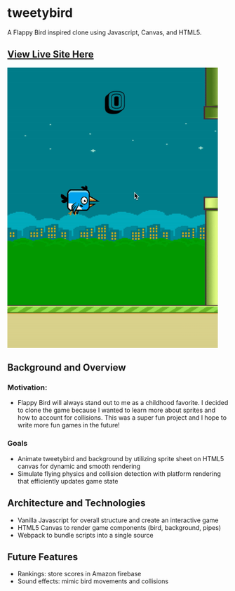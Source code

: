 # tweetybird
A Flappy Bird inspired clone using Javascript, Canvas, and HTML5. 

[View Live Site Here](https://ebaek.github.io/tweetybird/)
---

![Image](images/sample-game.gif)

## Background and Overview
  ### Motivation: 
  * Flappy Bird will always stand out to me as a childhood favorite. I decided to clone the game because I wanted to learn 
  more about sprites and how to account for collisions. This was a super fun project and I hope to write more fun games in the 
  future! 
  
  ### Goals 
  * Animate tweetybird and background by utilizing sprite sheet on HTML5 canvas for dynamic and smooth rendering
  * Simulate flying physics and collision detection with platform rendering that efficiently updates game state

## Architecture and Technologies
  * Vanilla Javascript for overall structure and create an interactive game 
  * HTML5 Canvas to render game components (bird, background, pipes)
  * Webpack to bundle scripts into a single source

## Future Features
* Rankings: store scores in Amazon firebase 
* Sound effects: mimic bird movements and collisions 
